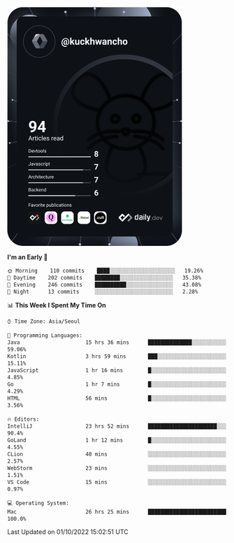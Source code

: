 <a href="https://app.daily.dev/kuckhwancho"><img src="https://github.com/kuckjwi0928/kuckjwi0928/blob/master/devcard.svg" width="400" alt="Kuckjwi Devcard"/></a>

<!--START_SECTION:waka-->
**I'm an Early 🐤** 

```text
🌞 Morning    110 commits    ████░░░░░░░░░░░░░░░░░░░░░   19.26% 
🌆 Daytime    202 commits    ████████░░░░░░░░░░░░░░░░░   35.38% 
🌃 Evening    246 commits    ██████████░░░░░░░░░░░░░░░   43.08% 
🌙 Night      13 commits     ░░░░░░░░░░░░░░░░░░░░░░░░░   2.28%

```


📊 **This Week I Spent My Time On** 

```text
⌚︎ Time Zone: Asia/Seoul

💬 Programming Languages: 
Java                     15 hrs 36 mins      ██████████████░░░░░░░░░░░   59.06% 
Kotlin                   3 hrs 59 mins       ███░░░░░░░░░░░░░░░░░░░░░░   15.11% 
JavaScript               1 hr 16 mins        █░░░░░░░░░░░░░░░░░░░░░░░░   4.85% 
Go                       1 hr 7 mins         █░░░░░░░░░░░░░░░░░░░░░░░░   4.29% 
HTML                     56 mins             █░░░░░░░░░░░░░░░░░░░░░░░░   3.56%

🔥 Editors: 
IntelliJ                 23 hrs 52 mins      ██████████████████████░░░   90.4% 
GoLand                   1 hr 12 mins        █░░░░░░░░░░░░░░░░░░░░░░░░   4.55% 
CLion                    40 mins             ░░░░░░░░░░░░░░░░░░░░░░░░░   2.57% 
WebStorm                 23 mins             ░░░░░░░░░░░░░░░░░░░░░░░░░   1.51% 
VS Code                  15 mins             ░░░░░░░░░░░░░░░░░░░░░░░░░   0.97%

💻 Operating System: 
Mac                      26 hrs 25 mins      █████████████████████████   100.0%

```


 Last Updated on 01/10/2022 15:02:51 UTC
<!--END_SECTION:waka-->
